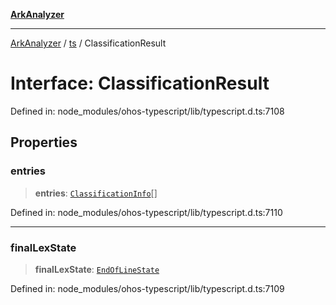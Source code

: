 [**ArkAnalyzer**](../../../../README.md)

***

[ArkAnalyzer](../../../../globals.md) / [ts](../README.md) / ClassificationResult

# Interface: ClassificationResult

Defined in: node\_modules/ohos-typescript/lib/typescript.d.ts:7108

## Properties

### entries

> **entries**: [`ClassificationInfo`](ClassificationInfo.md)[]

Defined in: node\_modules/ohos-typescript/lib/typescript.d.ts:7110

***

### finalLexState

> **finalLexState**: [`EndOfLineState`](../enumerations/EndOfLineState.md)

Defined in: node\_modules/ohos-typescript/lib/typescript.d.ts:7109
